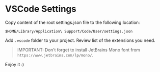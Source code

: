 # VSCode Settings

Copy content of the root settings.json file to the following location:

`$HOME/Library/Application\ Support/Code/User/settings.json`

Add `.vscode` folder to your project. Review list of the extensions you need.

> IMPORTANT: Don't forget to install JetBrains Mono font from `https://www.jetbrains.com/lp/mono/`.

Enjoy it :)
